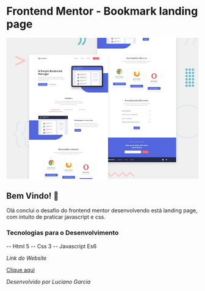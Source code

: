 # Frontend Mentor - Bookmark landing page

![Design preview for the Bookmark landing page coding challenge](assets/design/desktop-preview.jpg)

## Bem Vindo! 👋

Olá conclui o desafio do frontend mentor desenvolvendo está landing page, com intuito de praticar javascript e css.

### Tecnologias para o Desenvolvimento

-- Html 5
-- Css 3
-- Javascript Es6


*Link do Website*

<a href="">Clique aqui</a>

*Desenvolvido por Luciano Garcia*
